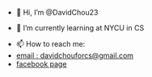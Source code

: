 - 👋 Hi, I’m @DavidChou23
<!---👀 I’m interested in ... --->
- 🌱 I’m currently learning at NYCU in CS
<!--- 💞️ I’m looking to collaborate on ... --->
- 📫 How to reach me: <ul>
<li><a href='Davidchouforcs@gmail.com'>email : davidchouforcs@gmail.com</a></li>
<li><a href="https://www.facebook.com/davidchou93/">facebook page</a></li>
</ul>
<!---
DavidChou23/DavidChou23 is a ✨ special ✨ repository because its `README.md` (this file) appears on your GitHub profile.
You can click the Preview link to take a look at your changes.
--->
